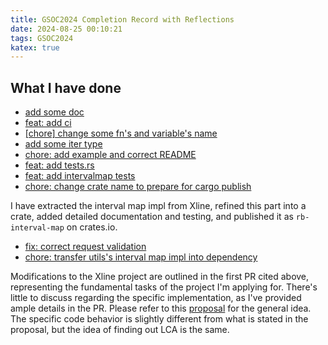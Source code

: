 ```yaml
---
title: GSOC2024 Completion Record with Reflections
date: 2024-08-25 00:10:21
tags: GSOC2024
katex: true
---
```

## What I have done
- [add some doc](https://github.com/xline-kv/interval_map/pull/2)
- [feat: add ci](https://github.com/xline-kv/interval_map/pull/5)
- [[chore] change some fn's and variable's name](https://github.com/xline-kv/interval_map/pull/6)
- [add some iter type](https://github.com/xline-kv/interval_map/pull/7)
- [chore: add example and correct README](https://github.com/xline-kv/interval_map/pull/8)
- [feat: add tests.rs](https://github.com/xline-kv/interval_map/pull/9)
- [feat: add intervalmap tests](https://github.com/xline-kv/interval_map/pull/10)
- [chore: change crate name to prepare for cargo publish](https://github.com/xline-kv/interval_map/pull/11)

I have extracted the interval map impl from Xline, refined this part into a crate, added detailed documentation and testing, and published it as `rb-interval-map` on crates.io.

- [fix: correct request validation](https://github.com/xline-kv/Xline/pull/963)
- [chore: transfer utils's interval map impl into dependency](https://github.com/xline-kv/Xline/pull/960)

Modifications to the Xline project are outlined in the first PR cited above, representing the fundamental tasks of the project I'm applying for. There's little to discuss regarding the specific implementation, as I've provided ample details in the PR. Please refer to this [proposal](https://gg2002.github.io/2024/03/02/gsoc-2024-proposal/) for the general idea. The specific code behavior is slightly different from what is stated in the proposal, but the idea of finding out LCA is the same.
